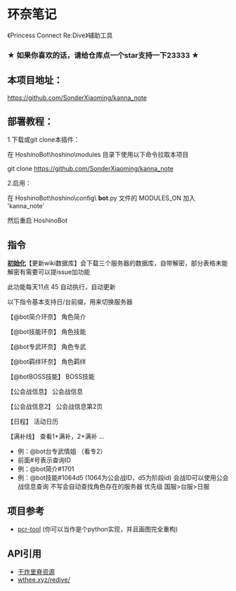 # 环奈笔记



《Princess Connect Re:Dive》辅助工具

### ★ 如果你喜欢的话，请给仓库点一个star支持一下23333 ★

## 本项目地址：

https://github.com/SonderXiaoming/kanna_note

## 部署教程：

1.下载或git clone本插件：

在 HoshinoBot\hoshino\modules 目录下使用以下命令拉取本项目

git clone https://github.com/SonderXiaoming/kanna_note

2.启用：

在 HoshinoBot\hoshino\config\ **bot**.py 文件的 MODULES_ON 加入 'kanna_note'

然后重启 HoshinoBot

## 指令

**<u>初始化</u>**【更新wiki数据库】会下载三个服务器的数据库，自带解密，部分表格未能解密有需要可以提issue加功能

此功能每天11点 45 自动执行，自动更新

以下指令基本支持日/台前缀，用来切换服务器

【@bot简介环奈】 角色简介

【@bot技能环奈】 角色技能

【@bot专武环奈】 角色专武

【@bot羁绊环奈】 角色羁绊

【@botBOSS技能】 BOSS技能

【公会战信息】 公会战信息

【公会战信息2】 公会战信息第2页

【日程】 活动日历

【满补线】 查看1+满补，2+满补 ...

* 例：@bot台专武情姐 （看专2）
* 前面#号表示查询ID
* 例：@bot简介#1701
* 例：@bot技能#1064d5 (1064为公会战ID，d5为阶段id)
  会战ID可以使用公会战信息查询
  不写会自动查找角色存在的服务器
  优先级 国服>台服>日服

## 项目参考

- [pcr-tool](https://github.com/wthee/pcr-tool) (你可以当作是个python实现，并且画图完全重构)

## API引用

- [干炸里脊资源](https://redive.estertion.win/)
- [wthee.xyz/redive/](https://wthee.xyz/redive/)
